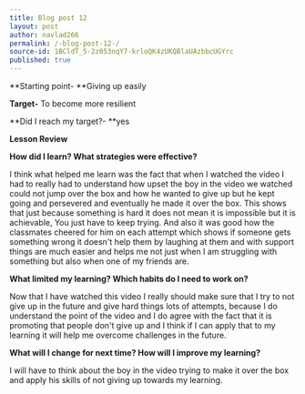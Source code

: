 ```yaml
---
title: Blog post 12
layout: post
author: navlad266
permalink: /-blog-post-12-/
source-id: 1BCldT_5-2z053nqY7-krloQK4zUKQBlaUAzbbcUGYrc
published: true
---
```

**Starting point- **Giving up easily

**Target-** To become more resilient

**Did I reach my target?- **yes

**Lesson Review**

**How did I learn? What strategies were effective?**

I think what helped me learn was the fact that when I watched the video I had to really had to understand how upset the boy in the video we watched could not jump over the box and how he wanted to give up but he kept going and persevered and eventually he made it over the box. This shows that just because something is hard it does not mean it is impossible but it is achievable, You just have to keep trying. And also it was good how the classmates cheered for him on each attempt which shows if someone gets something wrong it doesn't help them by laughing at them and with support things are much easier  and helps me not just when I am struggling with something but also when one of my friends are.

**What limited my learning? Which habits do I need to work on?**

Now that I have watched this video I really should make sure that I try to not give up in the future and give hard things lots of attempts, because I do understand the point of the video and I do agree with the fact that it is promoting that people don't give up and I think if I can apply that to my learning it will help me overcome challenges in the future.

**What will I change for next time? How will I improve my learning?**

I will have to think about the boy in the video trying to make it over the box and apply his skills of not giving up towards my learning.

